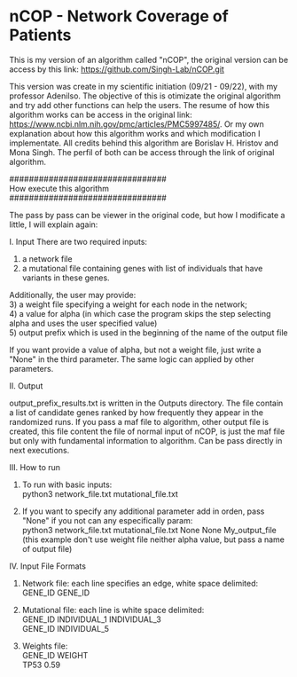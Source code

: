# nCOP - Network Coverage of Patients

This is my version of an algorithm called "nCOP", the original version can be access by this link: https://github.com/Singh-Lab/nCOP.git

This version was create in my scientific initiation (09/21 - 09/22), with my professor Adenilso. The objective of this is otimizate the original algorithm and try add other functions can help the users. The resume of how this algorithm works can be access in the original link: https://www.ncbi.nlm.nih.gov/pmc/articles/PMC5997485/. Or my own explanation about how this algorithm works and which modification I implementate. All credits behind this algorithm are Borislav H. Hristov and Mona Singh. The perfil of both can be access through the link of original algorithm.

################################ \
How execute this algorithm\
################################

The pass by pass can be viewer in the original code, but how I modificate a little, I will explain again:

I. Input
There are two required inputs: 
1) a network file 
2) a mutational file containing genes with list of individuals that have variants in these genes. 

Additionally, the user may provide:\
3) a weight file specifying a weight for each node in the network;\
4) a value for alpha (in which case the program skips the step selecting alpha and uses the user specified value)\
5) output prefix which is used in the beginning of the name of the output file

If you want provide a value of alpha, but not a weight file, just write a "None" in the third parameter. The same logic can applied by other parameters.

II. Output

output_prefix_results.txt is written in the Outputs directory. The file contain a list of candidate genes ranked by how frequently they appear in the randomized runs. If you pass a maf file to algorithm, other output file is created, this file content the file of normal input of nCOP, is just the maf file but only with fundamental information to algorithm. Can be pass directly in next executions.

III. How to run

1. To run with basic inputs:\
  python3 network_file.txt mutational_file.txt

2. If you want to specify any additional parameter add in orden, pass "None" if you not can any especifically param:\
  python3 network_file.txt mutational_file.txt None None My_output_file (this example don't use weight file neither alpha value, but pass a name of output file)
  
IV. Input File Formats

1. Network file: each line specifies an edge, white space delimited:\
GENE_ID GENE_ID

2. Mutational file: each line is white space delimited:\
GENE_ID INDIVIDUAL_1 INDIVIDUAL_3\
GENE_ID INDIVIDUAL_5

3. Weights file:\
GENE_ID WEIGHT\
TP53 0.59
